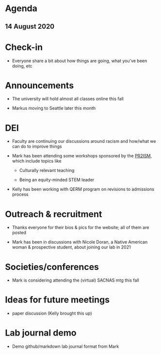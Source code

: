 # Agenda

## 14 August 2020


# Check-in

* Everyone share a bit about how things are going, what you've been doing, etc


# Announcements

* The university will hold almost all classes online this fall

* Markus moving to Seattle later this month


# DEI

* Faculty are continuing our discussions around racism and how/what we can do to improve things

* Mark has been attending some workshops sponsored by the [PR2ISM](https://www.pr2ism.org/), which include topics like

    - Culturally relevant teaching
    
    - Being an equity-minded STEM leader

* Kelly has been working with QERM program on revisions to admissions process


# Outreach & recruitment

* Thanks everyone for their bios & pics for the website; all of them are posted

* Mark has been in discussions with Nicole Doran, a Native American woman & prospective student, about joining our lab in 2021


# Societies/conferences

* Mark is considering attending the (virtual) SACNAS mtg this fall


# Ideas for future meetings

* paper discussion (Kelly brought this up)


# Lab journal demo

* Demo github/markdown lab journal format from Mark
